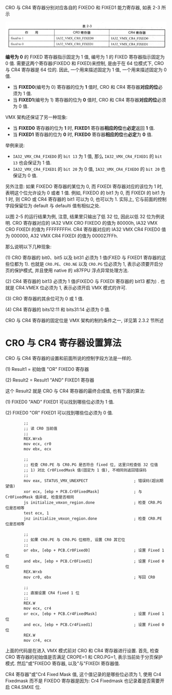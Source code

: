 
CRO 与 CR4 寄存器分别对应各自的 FIXEDO 和 FIXED1 能力寄存器, 如表 2-3 所示

![2021-03-17-10-51-29.png](./images/2021-03-17-10-51-29.png)

**编号为 0** 的 FIXED 寄存器指示固定为 1 值, 编号为 1 的 FIXED 寄存器指示固定为 0 值. 需要这两个寄存器(FIXEDO 和 FIXED)来控制, 是由于在 64 位模式下, CRO 与 CR4 寄存器是 64 位的. 因此, 一个用来描述固定为 1 值, 一个用来描述固定为 0 值.

* 当 **FIXED0**(编号为 0) 寄存器的位为 **1** 值时, CRO 和 CR4 寄存器**对应的位**必须为 1 值.
* 当 **FIXED1**(编号为 1) 寄存器的位为 **0** 值时, CRO 和 CR4 寄存器**对应的位**必须为 0 值.

VMX 架构还保证了另一种现象:
* 当 **FIXED0** 寄存器的位为 **1** 时, **FIXED1** 寄存器**相应的位**也**必定**返回 **1** 值.
* 当 **FIXED1** 寄存器的位为 **0** 时, **FIXED0** 寄存器**相应的位**也**必定**为 **0** 值.

举例来说:
* `IA32_VMX_CR4_FIXEDO` 的 `bit 13` 为 1 值, 那么 `IA32_VMX_CR4_FIXED1` 的 `bit 13` 也会保证为 1 值.
* `IA32_VMX_CR4_FIXED1` 的 `bit 20` 为 0 值, `IA32_VMX_CR4_FIXEDO` 的 `bit 20` 也保证为 0 值.

另外注意: 如果 FIXEDO 寄存器的某位为 0, 而 FIXEDI 寄存器对应的该位为 1 时, 表明这个位允许设为 0 或者 1 值. 例如, FIXEDO 的 bit1 为 0, 而 FIXEDI 的 bit1 为 1 时, 则 CRO 或 CR4 寄存器的 bit1 可以为 0, 也可以为 1. 实际上, 它与前面的控制字段保留位为 default 与 defaulti 值有相似之处.

以图 2-5 的运行结果为例, 注意, 结果里只输出了低 32 位, 因此以低 32 位为例说明. CRO 寄存器对应的 IA32 VMX CRO FIXEDO 的值为 80000h, IA32 VMX CRO FIXEDI 的值为 FFFFFFFFH. CR4 寄存器对应的 IA32 VMX CR4 FIXED0 值为 000000, A32 VMX CR4 FIXEDI 的值为 000027FFh.

那么说明以下几种现象:

(1) CRO 寄存器的 bit0、bit5 以及 bit31 必须为 1 值(FXED 与 FIXED1 寄存器的这些位都为 1). 也就是 `CRO.PE`、`CRO.NE` 以及 `CRO.PG` 位必须为 1, 表示必须要开启分页的保护模式, 并且使用 native 的 x87FPU 浮点异常处理方法.

(2) CR4 寄存器的 bit13 必须为 1 值(FIXEDO 与 FIXEDI 寄存器的 bit13 都为) . 也就是 CR4.VMEX 位必须为 1, 表示必须开启 VMX 模式的许可.

(3) CRO 寄存器的其余位可为 0 或 1 值.

(4) CR4 寄存器的 bits12:11 和 bits31:14 必须为 0 值.

CRO 与 CR4 寄存器的固定位是 VMX 架构的制约条件之一, 详见第 2.3.2 节所述

# CRO 与 CR4 寄存器设置算法

CRO 与 CR4 寄存器的设置和前面所说的控制字段方法是一样的.

(1) Result1 = 初始值 "OR" FIXED0 寄存器

(2) Result2 = Result1 "AND" FIXED1 寄存器

这个 Result2 就是 CRO 与 CR4 寄存器的最终合成值, 也有下面的算法:

(1) FIXED0 "AND" FIXED1 可以找到哪些位必须为 1 值.

(2) FIXED0 "OR" FIXED1 可以找到哪些位必须为 0 值.

```
        ;;
        ;; 读 CR0 当前值
        ;;
        REX.Wrxb
        mov ecx, cr0
        mov ebx, ecx

        ;;
        ;; 检查 CR0.PE 与 CR0.PG 是否符合 fixed 位, 这里只检查低 32 位值
        ;; 1) 对比 Cr0FixedMask 值(固定为 1 值), 不相同则返回错误码
        ;;
        mov eax, STATUS_VMX_UNEXPECT                    ; 错误码(超出期望值)
        xor ecx, [ebp + PCB.Cr0FixedMask]               ; 与 Cr0FixedMask 值异或, 检查是否相同
        js initialize_vmxon_region.done                 ; 检查 CR0.PG 位是否相等
        test ecx, 1
        jnz initialize_vmxon_region.done                ; 检查 CR0.PE 位是否相等

        ;;
        ;; 如果 CR0.PE 与 CR0.PG 位相符, 设置 CR0 其它位
        ;;
        or ebx, [ebp + PCB.Cr0Fixed0]                   ; 设置 Fixed 1 位
        and ebx, [ebp + PCB.Cr0Fixed1]                  ; 设置 Fixed 0 位
        REX.Wrxb
        mov cr0, ebx                                    ; 写回 CR0

        ;;
        ;; 直接设置 CR4 fixed 1 位
        ;;
        REX.W
        mov ecx, cr4
        or ecx, [ebp + PCB.Cr4FixedMask]                ; 设置 Fixed 1 位
        and ecx, [ebp + PCB.Cr4Fixed1]                  ; 设置 Fixed 0 位
        REX.W
        mov cr4, ecx
```

上面的代码是在进入 VMX 模式前对 CRO 和 CR4 寄存器进行设置. 首先, 检查 CRO 寄存器的初始值是否满足 CROPE=1 和 CRO.PG=1, 表示当前处于分页保护模式. 然后"或"FIXEDO 寄存器, 以及"与"FIXEDI 寄存器值.

CR4 寄存器"或"Cr4 Fixed Mask 值, 这个值记录的是哪些位必须为 1, 使用 Cr4 Fixedmask 而不是 FIXEDO 寄存器是因为: Cr4 Fixedmask 也记录着是否需要开启 CR4.SMXE 位.